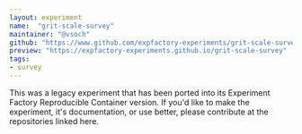 ```yaml
---
layout: experiment
name:  "grit-scale-survey"
maintainer: "@vsoch"
github: "https://www.github.com/expfactory-experiments/grit-scale-survey"
preview: "https://expfactory-experiments.github.io/grit-scale-survey"
tags:
- survey
---
```


This was a legacy experiment that has been ported into its Experiment Factory Reproducible Container version. If you'd like to make the experiment, it's documentation, or use better, please contribute at the repositories linked here.
